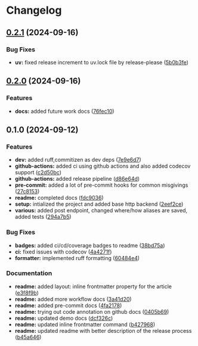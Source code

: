 # Changelog

## [0.2.1](https://github.com/shinybrar/releaseer/compare/v0.2.0...v0.2.1) (2024-09-16)


### Bug Fixes

* **uv:** fixed release increment to uv.lock file by release-please ([5b0b3fe](https://github.com/shinybrar/releaseer/commit/5b0b3feca9ef580614c1f7d50c35f6198cd3badc))

## [0.2.0](https://github.com/shinybrar/releaseer/compare/v0.1.0...v0.2.0) (2024-09-16)


### Features

* **docs:** added future work docs ([76fec10](https://github.com/shinybrar/releaseer/commit/76fec103375fa716d618ac686a7d2518431831ca))

## 0.1.0 (2024-09-12)


### Features

* **dev:** added ruff,commitizen as dev deps ([7e9e6d7](https://github.com/shinybrar/releaseer/commit/7e9e6d725522f3d776e944dfa1ca613118b6fdbd))
* **github-actions:** added ci using github actions and also added codecov support ([c2d50bc](https://github.com/shinybrar/releaseer/commit/c2d50bce30ccb1e33b50d46c83ef67ac87e88afc))
* **github-actions:** added release pipeline ([d86e64d](https://github.com/shinybrar/releaseer/commit/d86e64d274179932332224e7e07dc3ce795f2ad6))
* **pre-commit:** added a lot of pre-commit hooks for common misgivings ([27c8153](https://github.com/shinybrar/releaseer/commit/27c8153420cbdde203e25a3befe316d9fe8cb559))
* **readme:** completed docs ([fdc9036](https://github.com/shinybrar/releaseer/commit/fdc90361c9e654ada7ff25ca5588047cfa201576))
* **setup:** intialized the project and added base http backend ([2eef2ce](https://github.com/shinybrar/releaseer/commit/2eef2ce232b4b7e5a8a1eb803b433bfe8df7433d))
* **various:** added post endpoint, changed where/how aliases are saved, added tests ([294a7b5](https://github.com/shinybrar/releaseer/commit/294a7b56c24eda1725bc20a0b18e9098e287f707))


### Bug Fixes

* **badges:** added ci/cd/coverage badges to readme ([38bd75a](https://github.com/shinybrar/releaseer/commit/38bd75a9a5505fb5b1dcd516db591f5ac7b035f8))
* **ci:** fixed issues with codecov ([4a4271f](https://github.com/shinybrar/releaseer/commit/4a4271fba7fd0c9bce225e1cd2e6e557211145e9))
* **formatter:** implemented ruff formatting ([60484e4](https://github.com/shinybrar/releaseer/commit/60484e49c39f62a586282f5cebb8d9ce97cd218b))


### Documentation

* **readme:** added layout: inline frontmatter property for the article ([e3f8f9b](https://github.com/shinybrar/releaseer/commit/e3f8f9b65c10d3bc74ee5aaa496a578d4bcd5f4d))
* **readme:** added more workflow docs ([3a41d20](https://github.com/shinybrar/releaseer/commit/3a41d206ca273cbaf4902f3634225a541b056bc7))
* **readme:** added pre-commit docs ([4fa2178](https://github.com/shinybrar/releaseer/commit/4fa21785ae0498973dfd5eab40e2b054c6cf105a))
* **readme:** trying out code annotation on github docs ([0405b69](https://github.com/shinybrar/releaseer/commit/0405b693eb9b094f0a390e89bfe4a656451f0881))
* **readme:** updated demo docs ([dcf326c](https://github.com/shinybrar/releaseer/commit/dcf326c9b9db50a65ddfe6eb1020f095cc681afd))
* **readme:** updated inline frontmatter command ([b427968](https://github.com/shinybrar/releaseer/commit/b4279687fbd03c209c4eabbbee79190d516d022d))
* **readme:** updated readme with better description of the release process ([b45a646](https://github.com/shinybrar/releaseer/commit/b45a64659bd968ab7c2974a441298043c73fb2e1))
